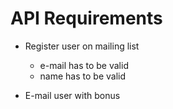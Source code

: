 # API Requirements

* Register user on mailing list
  * e-mail has to be valid
  * name has to be valid

* E-mail user with bonus

